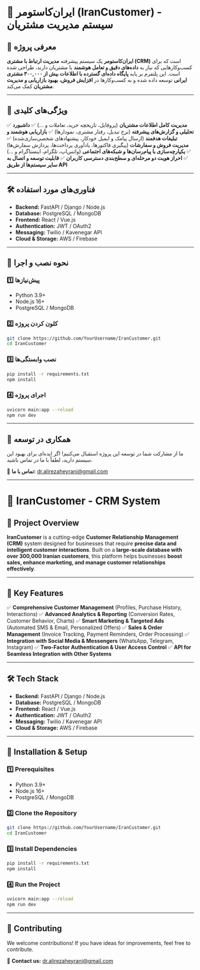 # 📌 ایران‌کاستومر (IranCustomer) - سیستم مدیریت مشتریان

## 🚀 معرفی پروژه

**ایران‌کاستومر** یک سیستم پیشرفته **مدیریت ارتباط با مشتری (CRM)** است که برای کسب‌وکارهایی که نیاز به **داده‌های دقیق و تعامل هوشمند** با مشتریان دارند، طراحی شده است. این پلتفرم بر پایه **پایگاه داده‌ای گسترده با اطلاعات بیش از ۳۰۰,۰۰۰ مشتری ایرانی** توسعه داده شده و به کسب‌وکارها در **افزایش فروش، بهبود بازاریابی و مدیریت مشتریان** کمک می‌کند.

---

## 🎯 ویژگی‌های کلیدی

✅ **مدیریت کامل اطلاعات مشتریان** (پروفایل، تاریخچه خرید، تعاملات و ...)
✅ **داشبورد تحلیلی و گزارش‌های پیشرفته** (نرخ تبدیل، رفتار مشتری، نمودارها)
✅ **بازاریابی هوشمند و تبلیغات هدفمند** (ارسال پیامک و ایمیل خودکار، پیشنهادهای شخصی‌سازی‌شده)
✅ **مدیریت فروش و سفارشات** (پیگیری فاکتورها، یادآوری پرداخت‌ها، پردازش سفارش‌ها)
✅ **یکپارچه‌سازی با پیام‌رسان‌ها و شبکه‌های اجتماعی** (واتس‌اپ، تلگرام، اینستاگرام و ...)
✅ **احراز هویت دو مرحله‌ای و سطح‌بندی دسترسی کاربران**
✅ **قابلیت توسعه و اتصال به سایر سیستم‌ها از طریق API**

---

## 🛠️ فناوری‌های مورد استفاده

- **Backend:** FastAPI / Django / Node.js
- **Database:** PostgreSQL / MongoDB
- **Frontend:** React / Vue.js
- **Authentication:** JWT / OAuth2
- **Messaging:** Twilio / Kavenegar API
- **Cloud & Storage:** AWS / Firebase

---

## 🚀 نحوه نصب و اجرا

### 1️⃣ پیش‌نیازها
- Python 3.9+
- Node.js 16+
- PostgreSQL / MongoDB

### 2️⃣ کلون کردن پروژه
```bash
git clone https://github.com/YourUsername/IranCustomer.git
cd IranCustomer
```

### 3️⃣ نصب وابستگی‌ها
```bash
pip install -r requirements.txt
npm install
```

### 4️⃣ اجرای پروژه
```bash
uvicorn main:app --reload
npm run dev
```

---

## 🤝 همکاری در توسعه

ما از مشارکت شما در توسعه این پروژه استقبال می‌کنیم! اگر ایده‌ای برای بهبود این سیستم دارید، لطفاً با ما در تماس باشید.

📩 **تماس با ما:** dr.alirezaheyrani@gmail.com

---

# 📌 IranCustomer - CRM System

## 🚀 Project Overview

**IranCustomer** is a cutting-edge **Customer Relationship Management (CRM)** system designed for businesses that require **precise data and intelligent customer interactions**. Built on a **large-scale database with over 300,000 Iranian customers**, this platform helps businesses **boost sales, enhance marketing, and manage customer relationships effectively**.

---

## 🎯 Key Features

✅ **Comprehensive Customer Management** (Profiles, Purchase History, Interactions)
✅ **Advanced Analytics & Reporting** (Conversion Rates, Customer Behavior, Charts)
✅ **Smart Marketing & Targeted Ads** (Automated SMS & Email, Personalized Offers)
✅ **Sales & Order Management** (Invoice Tracking, Payment Reminders, Order Processing)
✅ **Integration with Social Media & Messengers** (WhatsApp, Telegram, Instagram)
✅ **Two-Factor Authentication & User Access Control**
✅ **API for Seamless Integration with Other Systems**

---

## 🛠️ Tech Stack

- **Backend:** FastAPI / Django / Node.js
- **Database:** PostgreSQL / MongoDB
- **Frontend:** React / Vue.js
- **Authentication:** JWT / OAuth2
- **Messaging:** Twilio / Kavenegar API
- **Cloud & Storage:** AWS / Firebase

---

## 🚀 Installation & Setup

### 1️⃣ Prerequisites
- Python 3.9+
- Node.js 16+
- PostgreSQL / MongoDB

### 2️⃣ Clone the Repository
```bash
git clone https://github.com/YourUsername/IranCustomer.git
cd IranCustomer
```

### 3️⃣ Install Dependencies
```bash
pip install -r requirements.txt
npm install
```

### 4️⃣ Run the Project
```bash
uvicorn main:app --reload
npm run dev
```

---

## 🤝 Contributing

We welcome contributions! If you have ideas for improvements, feel free to contribute.

📩 **Contact us:** dr.alirezaheyrani@gmail.com

